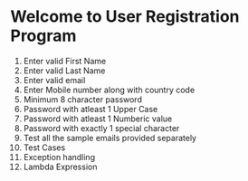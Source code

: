 # Welcome to User Registration Program
 1. Enter valid First Name
 2. Enter valid Last Name
 3. Enter valid email
 4. Enter Mobile number along with country code
 5. Minimum 8 character password
 6. Password with atleast 1 Upper Case
 7. Password with atleast 1 Numberic value
 8. Password with exactly 1 special character
 9. Test all the sample emails provided separately
10. Test Cases
11. Exception handling
12. Lambda Expression
